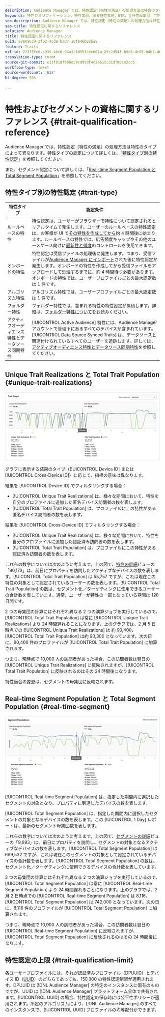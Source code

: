 ```yaml
---
description: Audience Manager では、特性認定（特性の満足）の処理方法は特性のタイプによって異なります。特性認定について詳しくは、以下の表を参照してください。
keywords: 特性クオリフィケーション，特性実現，固有特性実現，UTR，全特性母集団，TTP
seo-description: Audience Manager では、特性認定（特性の満足）の処理方法は特性のタイプによって異なります。特性認定について詳しくは、以下の表を参照してください。
seo-title: 特性認定に関するリファレンス
solution: Audience Manager
title: 特性認定に関するリファレンス
uuid: 07e0a639-2fb2-45d8-bad7-10fb46b08ba9
feature: Traits
exl-id: 223f5fc6-c939-4bc6-94a3-5d953abc601a,85c2d54f-b9d6-4c95-b4b5-466119effc2a,85c2d54f-b9d6-4c95-b4b5-466119effc2a,223f5fc6-c939-4bc6-94a3-5d953abc601a
translation-type: tm+mt
source-git-commit: e13f81df9b0d59cd958f4c2a615c31df00ce2cc5
workflow-type: tm+mt
source-wordcount: '838'
ht-degree: 98%

---
```


# 特性およびセグメントの資格に関するリファレンス {#trait-qualification-reference}

Audience Manager では、特性認定（特性の満足）の処理方法は特性のタイプによって異なります。特性タイプの認定について詳しくは、「[特性タイプ別の特性認定](#trait-type)」を参照してください。

また、セグメント認定について詳しくは、「[Real-time Segment Population と Total Segment Population](#real-time-segment)」を参照してください。



## 特性タイプ別の特性認定 {#trait-type}

| 特性タイプ | 認定条件 |
|---|---|
| ルールベースの特性 | 特性認定は、ユーザーがブラウザーで特性について認定されるとリアルタイムで発生します。ユーザーのルールベースの特性認定は、お客様が UI で[その特性を作成してから](create-onboarded-rule-based-traits.md#create-rules-based-or-onboarded-traits)約 4 時間後に始まります。ルールベースの特性では、広告頻度キャップやその他のユースケース向けに[最新性と頻度](../segments/recency-and-frequency.md)のコントロールを使用できます。 |
| オンボードの特性 | 特性認定は受信ファイルの処理後に発生します。つまり、受信ファイルが[Audience Manager にインポート](../../faq/faq-inbound-data-ingestion.md)された後に特性認定が発生します。オンボードの特性を作成してから受信ファイルをアップロードして処理するまでに、約 4 時間待つ必要があります。オンボードの特性では、ユーザープロファイルごとの最大認定数は 1 件です。 |
| アルゴリズム特性 | アルゴリズム特性では、ユーザープロファイルごとの最大認定数は 1 件です。 |
| フォルダー特性 | フォルダー特性では、含まれる特性の特性認定が累積します。詳細は、[フォルダー特性について](about-folder-traits.md)をお読みください。 |
| アクティブオーディエンス特性とデータソース同期特性 | [!UICONTROL Active Audience] 特性には、Audience Manager アカウントで管理下にあるすべてのデバイスが含まれています。[!UICONTROL Data Source Synced Traits] は、データソースと関連付けられているすべてのユーザーを追跡します。詳しくは、[アクティブオーディエンス特性とデータソース同期特性](client-activity-synced-audience-traits.md)を参照してください。 |

## Unique Trait Realizations と Total Trait Population {#unique-trait-realizations}

![unique-trait-realization](assets/trait-graph.png)

グラフに表示する結果のタイプ（[!UICONTROL Device ID] または [!UICONTROL Cross-Device ID]）に応じて、指標の意味は異なります。

結果を [!UICONTROL Device ID] でフィルタリングする場合：

* [!UICONTROL Unique Trait Realizations] は、様々な期間において、特性を自分のプロファイルに追加した匿名デバイス訪問者の数を表します。
* [!UICONTROL Total Trait Population] は、プロファイルにこの特性がある匿名デバイス訪問者の数を表します。

結果を [!UICONTROL Cross-Device ID] でフィルタリングする場合：

* [!UICONTROL Unique Trait Realizations] は、様々な期間において、特性を自分のプロファイルに追加した認証済み訪問者の数を表します。
* [!UICONTROL Total Trait Population] は、プロファイルにこの特性がある認証済み訪問者の数を表します。

これらの数字については次のように考えます。上の図で、[特性の詳細](../../features/traits/trait-details-page.md)ビューの「90,173」は、前日にプロパティを訪問したアクティブなデバイスの数を表します。[!UICONTROL Total Trait Population] は 55,757 ですが、これは現在この特性の対象として認定されているユーザーの数を表します。[!UICONTROL Total Trait Population] の数は、セグメント化／ターゲティングに使用できるユーザーの合計数を表しています。通常、ユーザーが特性の一部となっている期間は 120 日間です。

2 つの母集団の計算にはそれぞれ異なる 2 つの演算ジョブを実行しているので、[!UICONTROL Total Trait Population] は常に [!UICONTROL Unique Trait Realizations] より 24 時間遅れることになります。上のグラフでは、2 月 5 日時点での [!UICONTROL Unique Trait Realizations] は 約 90,400、[!UICONTROL Total Trait Population] は約 90,300 となっています。次の日に、90,400 件のプロファイルが [!UICONTROL Total Trait Population] に加算されます。

つまり、現時点で 10,000 人の訪問者があった場合、この訪問者数は翌日の [!UICONTROL Unique Trait Realizations] に反映されますが、[!UICONTROL Total Trait Population] に反映されるのはその 24 時間後になります。

特性適合の変更は、セグメントの母集団に反映されます。

## Real-time Segment Population と Total Segment Population {#real-time-segment}

![固有形質実現](assets/segment-graph.png)

[!UICONTROL Real-time Segment Population] は、指定した期間内に選択したセグメントの対象となり、プロパティに到達したデバイスの数を表します。

[!UICONTROL Total Segment Population] は、指定した期間内に選択したセグメントの対象となるデバイスの数を表します。この [!UICONTROL 1 Day] レポートは、最新のセグメント母集団数を表します。

これらの数字については次のように考えます。上の図で、[セグメントの詳細](../../features/segments/segment-summary-view.md)ビューの「9,993」は、前日にプロパティを訪問し、セグメントの対象となるアクティブなデバイスの数を表します。[!UICONTROL Total Segment Population] は 699,532 ですが、これは現在このセグメントの対象として認定されているデバイスの合計数を表します。[!UICONTROL Total Segment Population] の数は、セグメント化／ターゲティングに使用できるデバイスの合計数を表しています。

2 つの母集団の計算にはそれぞれ異なる 2 つの演算ジョブを実行しているので、[!UICONTROL Total Segment Population] は常に [!UICONTROL Real-time Segment Population] より 24 時間遅れることになります。上のグラフでは、2 月 2 日時点での [!UICONTROL Real-time Segment Population] は 8,116、[!UICONTROL Total Segment Population] は 742,000 となっています。次の日に、8,116 件のプロファイルが [!UICONTROL Total Segment Population] に加算されます。

つまり、現時点で 10,000 人の訪問者があった場合、この訪問者数は翌日の [!UICONTROL Real-time Segment Population] に反映されますが、[!UICONTROL Total Segment Population] に反映されるのはその 24 時間後になります。

## 特性認定の上限 {#trait-qualification-limit}

各ユーザープロファイルには、それが認証済みプロファイル（[DPUUID](../../reference/ids-in-aam.md)）とデバイス ID（[UUID](../../reference/ids-in-aam.md)）のどちらであっても、150,000 の特性認定制限が適用されます。DPUUID は [!DNL Audience Manager] の特定のインスタンスに固有のものですが、UUID は [!DNL Audience Manager] プラットフォーム全体で共有されます。[!UICONTROL UUID] の場合、特性認定の保存時には公平性ポリシーが適用されます。所定のアルゴリズムにより、[!DNL Audience Manager] のすべてのインスタンスで、[!UICONTROL UUID] プロファイルの均等配分ができます。
